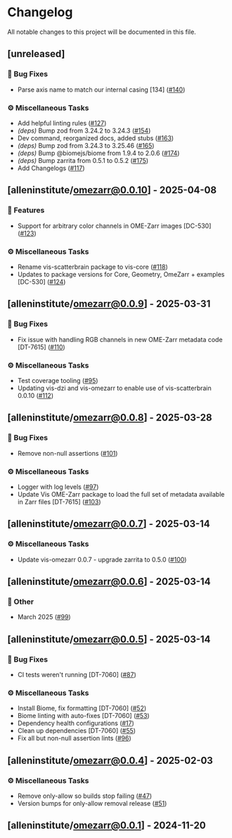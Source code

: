 # Changelog

All notable changes to this project will be documented in this file.

## [unreleased]

### 🐛 Bug Fixes

- Parse axis name to match our internal casing [134] ([#140](https://github.com/AllenInstitute/vis/pull/140))

### ⚙️ Miscellaneous Tasks

- Add helpful linting rules ([#127](https://github.com/AllenInstitute/vis/pull/127))
- *(deps)* Bump zod from 3.24.2 to 3.24.3 ([#154](https://github.com/AllenInstitute/vis/pull/154))
- Dev command, reorganized docs, added stubs ([#163](https://github.com/AllenInstitute/vis/pull/163))
- *(deps)* Bump zod from 3.24.3 to 3.25.46 ([#165](https://github.com/AllenInstitute/vis/pull/165))
- *(deps)* Bump @biomejs/biome from 1.9.4 to 2.0.6 ([#174](https://github.com/AllenInstitute/vis/pull/174))
- *(deps)* Bump zarrita from 0.5.1 to 0.5.2 ([#175](https://github.com/AllenInstitute/vis/pull/175))
- Add Changelogs ([#117](https://github.com/AllenInstitute/vis/pull/117))

## [alleninstitute/omezarr@0.0.10] - 2025-04-08

### 🚀 Features

- Support for arbitrary color channels in OME-Zarr images [DC-530] ([#123](https://github.com/AllenInstitute/vis/pull/123))

### ⚙️ Miscellaneous Tasks

- Rename vis-scatterbrain package to vis-core ([#118](https://github.com/AllenInstitute/vis/pull/118))
- Updates to package versions for Core, Geometry, OmeZarr + examples [DC-530] ([#124](https://github.com/AllenInstitute/vis/pull/124))

## [alleninstitute/omezarr@0.0.9] - 2025-03-31

### 🐛 Bug Fixes

- Fix issue with handling RGB channels in new OME-Zarr metadata code [DT-7615] ([#110](https://github.com/AllenInstitute/vis/pull/110))

### ⚙️ Miscellaneous Tasks

- Test coverage tooling ([#95](https://github.com/AllenInstitute/vis/pull/95))
- Updating vis-dzi and vis-omezarr to enable use of vis-scatterbrain 0.0.10 ([#112](https://github.com/AllenInstitute/vis/pull/112))

## [alleninstitute/omezarr@0.0.8] - 2025-03-28

### 🐛 Bug Fixes

- Remove non-null assertions ([#101](https://github.com/AllenInstitute/vis/pull/101))

### ⚙️ Miscellaneous Tasks

- Logger with log levels ([#97](https://github.com/AllenInstitute/vis/pull/97))
- Update Vis OME-Zarr package to load the full set of metadata available in Zarr files [DT-7615] ([#103](https://github.com/AllenInstitute/vis/pull/103))

## [alleninstitute/omezarr@0.0.7] - 2025-03-14

### ⚙️ Miscellaneous Tasks

- Update vis-omezarr 0.0.7 - upgrade zarrita to 0.5.0 ([#100](https://github.com/AllenInstitute/vis/pull/100))

## [alleninstitute/omezarr@0.0.6] - 2025-03-14

### 💼 Other

- March 2025 ([#99](https://github.com/AllenInstitute/vis/pull/99))

## [alleninstitute/omezarr@0.0.5] - 2025-03-14

### 🐛 Bug Fixes

- CI tests weren't running [DT-7060] ([#87](https://github.com/AllenInstitute/vis/pull/87))

### ⚙️ Miscellaneous Tasks

- Install Biome, fix formatting [DT-7060] ([#52](https://github.com/AllenInstitute/vis/pull/52))
- Biome linting with auto-fixes [DT-7060] ([#53](https://github.com/AllenInstitute/vis/pull/53))
- Dependency health configurations ([#17](https://github.com/AllenInstitute/vis/pull/17))
- Clean up dependencies [DT-7060] ([#55](https://github.com/AllenInstitute/vis/pull/55))
- Fix all but non-null assertion lints ([#96](https://github.com/AllenInstitute/vis/pull/96))

## [alleninstitute/omezarr@0.0.4] - 2025-02-03

### ⚙️ Miscellaneous Tasks

- Remove only-allow so builds stop failing ([#47](https://github.com/AllenInstitute/vis/pull/47))
- Version bumps for only-allow removal release ([#51](https://github.com/AllenInstitute/vis/pull/51))

## [alleninstitute/omezarr@0.0.1] - 2024-11-20

<!-- generated by git-cliff -->
